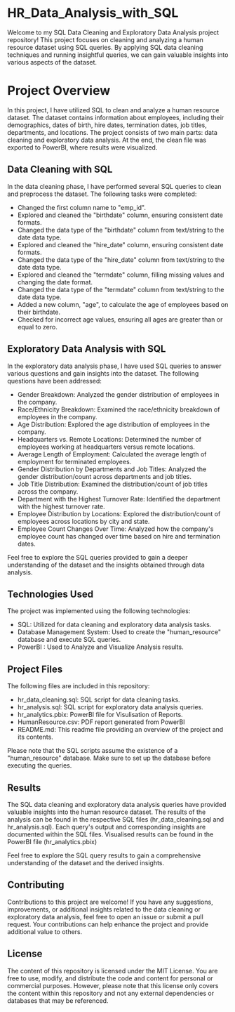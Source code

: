 # HR_Data_Analysis_with_SQL
Welcome to my SQL Data Cleaning and Exploratory Data Analysis project repository! This project focuses on cleaning and analyzing a human resource dataset using SQL queries. By applying SQL data cleaning techniques and running insightful queries, we can gain valuable insights into various aspects of the dataset.

# Project Overview
In this project, I have utilized SQL to clean and analyze a human resource dataset. The dataset contains information about employees, including their demographics, dates of birth, hire dates, termination dates, job titles, departments, and locations. The project consists of two main parts: data cleaning and exploratory data analysis. At the end, the clean file was exported to PowerBI, where results were visualized.

## Data Cleaning with SQL
In the data cleaning phase, I have performed several SQL queries to clean and preprocess the dataset. The following tasks were completed:

- Changed the first column name to "emp_id".
- Explored and cleaned the "birthdate" column, ensuring consistent date formats.
- Changed the data type of the "birthdate" column from text/string to the date data type.
- Explored and cleaned the "hire_date" column, ensuring consistent date formats.
- Changed the data type of the "hire_date" column from text/string to the date data type.
- Explored and cleaned the "termdate" column, filling missing values and changing the date format.
- Changed the data type of the "termdate" column from text/string to the date data type.
- Added a new column, "age", to calculate the age of employees based on their birthdate.
- Checked for incorrect age values, ensuring all ages are greater than or equal to zero.

## Exploratory Data Analysis with SQL
In the exploratory data analysis phase, I have used SQL queries to answer various questions and gain insights into the dataset. The following questions have been addressed:

- Gender Breakdown: Analyzed the gender distribution of employees in the company.
- Race/Ethnicity Breakdown: Examined the race/ethnicity breakdown of employees in the company.
- Age Distribution: Explored the age distribution of employees in the company.
- Headquarters vs. Remote Locations: Determined the number of employees working at headquarters versus remote locations.
- Average Length of Employment: Calculated the average length of employment for terminated employees.
- Gender Distribution by Departments and Job Titles: Analyzed the gender distribution/count across departments and job titles.
- Job Title Distribution: Examined the distribution/count of job titles across the company.
- Department with the Highest Turnover Rate: Identified the department with the highest turnover rate.
- Employee Distribution by Locations: Explored the distribution/count of employees across locations by city and state.
- Employee Count Changes Over Time: Analyzed how the company's employee count has changed over time based on hire and termination dates.

Feel free to explore the SQL queries provided to gain a deeper understanding of the dataset and the insights obtained through data analysis.

## Technologies Used
The project was implemented using the following technologies:

- SQL: Utilized for data cleaning and exploratory data analysis tasks.
- Database Management System: Used to create the "human_resource" database and execute SQL queries.
- PowerBI : Used to Analyze and Visualize Analysis results.

## Project Files
The following files are included in this repository:

- hr_data_cleaning.sql: SQL script for data cleaning tasks.
- hr_analysis.sql: SQL script for exploratory data analysis queries.
- hr_analytics.pbix: PowerBI file for Visulisation of Reports. 
- HumanResource.csv: PDF report generated from PowerBI
- README.md: This readme file providing an overview of the project and its contents.

Please note that the SQL scripts assume the existence of a "human_resource" database. Make sure to set up the database before executing the queries.

## Results
The SQL data cleaning and exploratory data analysis queries have provided valuable insights into the human resource dataset. The results of the analysis can be found in the respective SQL files (hr_data_cleaning.sql and hr_analysis.sql). Each query's output and corresponding insights are documented within the SQL files.
Visualised results can be found in the PowerBI file (hr_analytics.pbix)

Feel free to explore the SQL query results to gain a comprehensive understanding of the dataset and the derived insights.

## Contributing
Contributions to this project are welcome! If you have any suggestions, improvements, or additional insights related to the data cleaning or exploratory data analysis, feel free to open an issue or submit a pull request. Your contributions can help enhance the project and provide additional value to others.

## License
The content of this repository is licensed under the MIT License. You are free to use, modify, and distribute the code and content for personal or commercial purposes. However, please note that this license only covers the content within this repository and not any external dependencies or databases that may be referenced.
